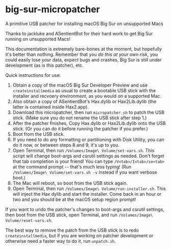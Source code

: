 # big-sur-micropatcher
A primitive USB patcher for installing macOS Big Sur on unsupported Macs

Thanks to jackluke and ASentientBot for their hard work to get Big Sur running on unsupported Macs!

This documentation is extremely bare-bones at the moment, but hopefully it's better than nothing. Remember that you *do this at your own risk*, you could easily lose your data, expect bugs and crashes, Big Sur is still under development (as is this patcher), etc.

Quick instructions for use:

1. Obtain a copy of the macOS Big Sur Developer Preview and use `createinstallmedia` as usual to create a bootable USB stick with the installer and recvoery environment, as you would on a supported Mac.
2. Also obtain a copy of ASentientBot's Hax.dylib or Hax2Lib.dylib (the latter is contained inside Hax2.app).
3. Download this micropatcher, then run `micropatcher.sh` to patch the USB stick. (Make sure you do not rename the USB stick after step 1.)
4. After the patcher finishes, Copy Hax.dylib or Hax2Lib.dylib onto the USB stick. (Or you can do it before running the patcher if you prefer.)
5. Boot from the USB stick.
6. If you need to do any formatting or partitioning with Disk Utility, you can do it now, or between steps 8 and 9, it's up to you.
7. Open Terminal, then run `/Volumes/Image\ Volume/set-vars.sh`. This script will change boot-args and csrutil settings as needed. Don't forget that tab completion is your friend! You can type `/V<tab>/I<tab>/se<tab>` at the command prompt -- that's much less typing! (Run `/Volumes/Image\ Volume/set-vars.sh -v` instead if you want verbose boot.)
8. The Mac will reboot, so boot from the USB stick again.
9. Open Terminal, then run `/Volumes/Image\ Volume/run-installer.sh`. This will inject the Hax dylib and start the installer. Come back in an hour or two and you should be at the macOS setup region prompt!

If you want to undo the patcher's changes to boot-args and csrutil settings, then boot from the USB stick, open Terminal, and run `/Volumes/Image\ Volume/reset-vars.sh`.

The best way to remove the patch from the USB stick is to redo `createinstallmedia`, but if you are working on patcher development or otherwise need a faster way to do it, run `unpatch.sh`.
